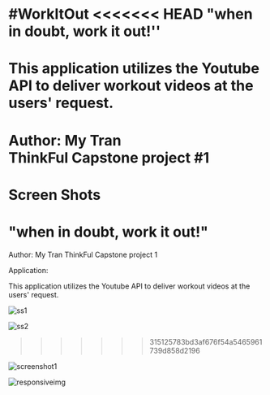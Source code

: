 #WorkItOut
<<<<<<< HEAD
"when in doubt, work it out!''
==============

This application utilizes the Youtube API to deliver workout videos at the users' request.
 ==============
 Author: My Tran  
 ThinkFul Capstone project #1
 ==============
 Screen Shots
=======
"when in doubt, work it out!"
===============
Author: My Tran
ThinkFul Capstone project 1

Application: 

This application utilizes the Youtube API to deliver workout videos at the users' request. 


![ss1](https://user-images.githubusercontent.com/27118458/35345969-08694924-00ff-11e8-96c2-82c3a19d7d97.jpg)


![ss2](https://user-images.githubusercontent.com/27118458/35346016-1aca95e6-00ff-11e8-9954-c494fd1a6104.jpg)
>>>>>>> 315125783bd3af676f54a5465961739d858d2196



![screenshot1](https://user-images.githubusercontent.com/27118458/35824498-0b474b42-0a81-11e8-80ec-ec2d61d6c8a7.png)

![responsiveimg](https://user-images.githubusercontent.com/27118458/35824509-13fca8b8-0a81-11e8-859f-c20fc9a1265d.png)
